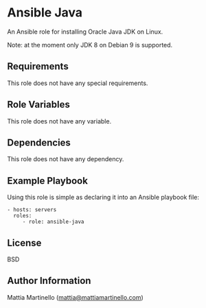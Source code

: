 Ansible Java
============

An Ansible role for installing Oracle Java JDK on Linux.

Note: at the moment only JDK 8 on Debian 9 is supported.

Requirements
------------

This role does not have any special requirements.

Role Variables
--------------

This role does not have any variable.

Dependencies
------------

This role does not have any dependency.

Example Playbook
----------------

Using this role is simple as declaring it into an Ansible playbook file:

    - hosts: servers
      roles:
         - role: ansible-java

License
-------

BSD

Author Information
------------------

Mattia Martinello (mattia@mattiamartinello.com)
